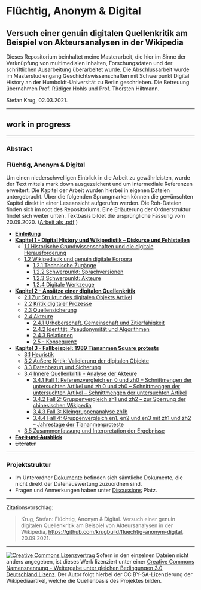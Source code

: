 # Flüchtig, Anonym & Digital
## Versuch einer genuin digitalen Quellenkritik am Beispiel von Akteursanalysen in der Wikipedia

<!-- [![DOI](https://zenodo.org/badge/233598495.svg)](https://zenodo.org/badge/latestdoi/233598495) -->

Dieses Repositorium beinhaltet meine Masterarbeit, die hier im Sinne der Verknüpfung von multimedialen Inhalten, Forschungsdaten und der schriftlichen Ausarbeitung überarbeitet wurde. Die Abschlussarbeit wurde im Masterstudiengang Geschichtswissenschaften mit Schwerpunkt Digital History an der Humboldt-Universität zu Berlin geschrieben. Die Betreuung übernahmen Prof. Rüdiger Hohls und Prof. Thorsten Hiltmann.

Stefan Krug, 02.03.2021.

---

## work in progress

---

### Abstract

### Flüchtig, Anonym & Digital

Um einen niederschwelligen Einblick in die Arbeit zu gewährleisten, wurde der Text mittels mark down ausgezeichent und um intermediale Referenzen erweitert. Die Kapitel der Arbeit wurden hierbei in eigenen Dateien untergebracht. Über die folgenden Sprungmarken können die gewünschten Kapitel direkt in einer Leseansicht aufgerufen werden. Die Roh-Dateien finden sich im root des Repositoriums. Eine Erläuterung der Ordnerstruktur findet sich weiter unten. Textbasis bildet die ursprüngliche Fassung vom 20.09.2020. ([Arbeit als .pdf](.//Dokumente/Krug_2020_FluechtigAnonymDigital.pdf) )

- [**Einleitung**](https://krugbuild.github.io/fluechtig-anonym-digital/Kapitel_0.html)
- [**Kapitel 1 - Digital History und Wikipedistik – Diskurse und Fehlstellen**](https://krugbuild.github.io/fluechtig-anonym-digital/Kapitel_1.html)
	- [1.1 Historische Grundwissenschaften und die digitale Herausforderung](https://krugbuild.github.io/fluechtig-anonym-digital/Kapitel_1.html#11-historische-grundwissenschaften-und-die-digitale-herausforderung)
	- [1.2 Wikipedistik und genuin digitale Korpora](https://krugbuild.github.io/fluechtig-anonym-digital/Kapitel_1.html#12-wikipedistik-und-genuin-digitale-korpora)
		- [1.2.1 Technische Zugänge](https://krugbuild.github.io/fluechtig-anonym-digital/Kapitel_1.html#121-technische-zug%C3%A4nge)
		- [1.2.2 Schwerpunkt: Sprachversionen](https://krugbuild.github.io/fluechtig-anonym-digital/Kapitel_1.html#122-schwerpunkt-sprachversionen)
		- [1.2.3 Schwerpunkt: Akteure](https://krugbuild.github.io/fluechtig-anonym-digital/Kapitel_1.html#123-schwerpunkt-akteure)
		- [1.2.4 Digitale Werkzeuge](https://krugbuild.github.io/fluechtig-anonym-digital/Kapitel_1.html#124-digitale-werkzeuge)
- [**Kapitel 2 - Ansätze einer digitalen Quellenkritik**](https://krugbuild.github.io/fluechtig-anonym-digital/Kapitel_2.html)
	- [2.1 Zur Struktur des digitalen Objekts Artikel](https://krugbuild.github.io/fluechtig-anonym-digital/Kapitel_2.md#21-zur-struktur-des-digitalen-objekts-artikel)
	- [2.2 Kritik digitaler Prozesse](https://krugbuild.github.io/fluechtig-anonym-digital/Kapitel_2.md#22-kritik-digitaler-prozesse)
	- [2.3 Quellensicherung](https://krugbuild.github.io/fluechtig-anonym-digital/Kapitel_2.md#23-quellensicherung)
	- [2.4 Akteure](https://krugbuild.github.io/fluechtig-anonym-digital/Kapitel_2.md#24-akteure)
		- [2.4.1 Urheberschaft, Gemeinschaft und Zitierfähigkeit](https://krugbuild.github.io/fluechtig-anonym-digital/Kapitel_2.html#241-urheberschaft-gemeinschaft-und-zitierf%C3%A4higkeit)
		- [2.4.2 Identität, Pseudonymität und Algorithmen](https://krugbuild.github.io/fluechtig-anonym-digital/Kapitel_2.html#242-identit%C3%A4t-pseudonymit%C3%A4t-und-algorithmen)
		- [2.4.3 Relationen](https://krugbuild.github.io/fluechtig-anonym-digital/Kapitel_2.html#243-relationen)
		- [2.5 - Konsequenz](https://krugbuild.github.io/fluechtig-anonym-digital/Kapitel_2.html#25-konsequenz)
- [**Kapitel 3 - Fallbeispiel: 1989 Tiananmen Square protests**](https://krugbuild.github.io/fluechtig-anonym-digital/Kapitel_3.html)
	- [3.1 Heuristik](https://krugbuild.github.io/fluechtig-anonym-digital/Kapitel_3.html#31-heuristik)
	- [3.2 Äußere Kritik: Validierung der digitalen Objekte](https://krugbuild.github.io/fluechtig-anonym-digital/Kapitel_3.html#32-%C3%A4u%C3%9Fere-kritik-validierung-der-digitalen-objekte)
	- [3.3 Datenbezug und Sicherung](https://krugbuild.github.io/fluechtig-anonym-digital/Kapitel_3.html#33-datenbezug-und-sicherung)
	- [3.4 Innere Quellenkritik - Analyse der Akteure](https://krugbuild.github.io/fluechtig-anonym-digital/Kapitel_3.html#34-innere-quellenkritik---analyse-der-akteure)
		- [3.4.1 Fall 1: Referenzvergleich en 0 und zh0 – Schnittmengen der untersuchten Artikel und zh 0 und zh0 – Schnittmengen der untersuchten Artikel – Schnittmengen der untersuchten Artikel](https://krugbuild.github.io/fluechtig-anonym-digital/Kapitel_3.html#341-fall-1-referenzvergleich-en-und-zh--schnittmengen-der-untersuchten-artikel)
		- [3.4.2 Fall 2: Gruppenvergleich zh1 und zh2 – zur Sperrung der chinesischen Wikipedia](https://krugbuild.github.io/fluechtig-anonym-digital/Kapitel_3.html#342-fall-2-gruppenvergleich-zh-und-zh--zur-sperrung-der-chinesischen-wikipedia)
		- [3.4.3 Fall 3: Kleingruppenanalyse zh1b](https://krugbuild.github.io/fluechtig-anonym-digital/Kapitel_3.html#343-fall-3-kleingruppenanalyse-zhb)
		- [3.4.4 Fall 4: Gruppenvergleich en1, en2 und en3 mit zh1 und zh2 – Jahrestage der Tiananmenproteste](https://krugbuild.github.io/fluechtig-anonym-digital/Kapitel_3.html#344-fall-4-gruppenvergleich-en-en-und-en-mit-zh-und-zh--jahrestage-der-tiananmenproteste)
	- [3.5 Zusammenfassung und Interpretation der Ergebnisse](https://krugbuild.github.io/fluechtig-anonym-digital/Kapitel_3.html#35-zusammenfassung-und-interpretation-der-ergebnisse)
- ~~[**Fazit und Ausblick**]()~~
- ~~[Literatur]()~~

---

### Projektstruktur


- Im Unterordner [Dokumente](./Dokumente/ReadMe.md) befinden sich sämtliche Dokumente, die nicht direkt der Datenauswertung zuzuordnen sind.
- Fragen und Anmerkungen haben unter [Discussions](./discussions) Platz. 

---

Zitationsvorschlag:

> Krug, Stefan: Flüchtig, Anonym & Digital. Versuch einer genuin digitalen Quellenkritik am Beispiel von Akteursanalysen in der Wikipedia, https://github.com/krugbuild/fluechtig-anonym-digital, 20.09.2021.
<!-- , [doi:10.5281/zenodo.3711513](https://doi.org/10.5281/zenodo.3711513).-->

---

[![Creative Commons Lizenzvertrag](https://i.creativecommons.org/l/by-sa/3.0/de/88x31.png)](http://creativecommons.org/licenses/by-sa/3.0/de/) Sofern in den einzelnen Dateien nicht anders angegeben, ist dieses Werk lizenziert unter einer [Creative Commons Namensnennung - Weitergabe unter gleichen Bedingungen 3.0 Deutschland Lizenz](http://creativecommons.org/licenses/by-sa/3.0/de/). Der Autor folgt hierbei der CC BY-SA-Lizenzierung der Wikipediaartikel, welche die Quellenbasis des Projektes bilden.
